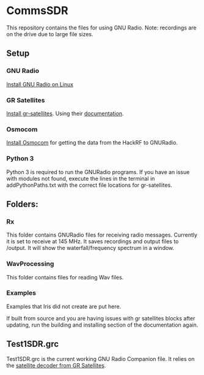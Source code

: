 # CommsSDR
This repository contains the files for using GNU Radio. Note: recordings are on the drive due to large file sizes.

## Setup
### GNU Radio
[Install GNU Radio on Linux](https://wiki.gnuradio.org/index.php/InstallingGR)

### GR Satellites
[Install gr-satellites](https://github.com/daniestevez/gr-satellites). Using their [documentation](https://gr-satellites.readthedocs.io/en/latest/).

### Osmocom
[Install Osmocom](https://osmocom.org/) for getting the data from the HackRF to GNURadio.

### Python 3
Python 3 is required to run the GNURadio programs.
If you have an issue with modules not found, execute the lines in the terminal in addPythonPaths.txt with the correct file locations for gr-satellites.

## Folders:
### Rx
This folder contains GNURadio files for receiving radio messages. Currently it is set to receive at 145 MHz. It saves recordings and output files to /output. It will show the waterfall/frequency spectrum in a window.

### WavProcessing
This folder contains files for reading Wav files.

### Examples
Examples that Iris did not create are put here.

If built from source and you are having issues with gr satellites blocks after updating, run the building and installing section of the documentation again.

## Test1SDR.grc
Test1SDR.grc is the current working GNU Radio Companion file. 
It relies on the [satellite decoder from GR Satellites](https://github.com/daniestevez/gr-satellites/tree/main/examples/satellite_decoder). 

